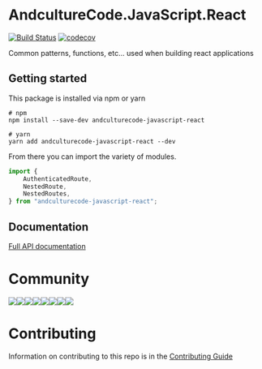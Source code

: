 # AndcultureCode.JavaScript.React

[![Build Status](https://travis-ci.org/AndcultureCode/AndcultureCode.JavaScript.React.svg?branch=master)](https://travis-ci.org/AndcultureCode/AndcultureCode.JavaScript.React)
[![codecov](https://codecov.io/gh/AndcultureCode/AndcultureCode.JavaScript.React/branch/master/graph/badge.svg)](https://codecov.io/gh/AndcultureCode/AndcultureCode.JavaScript.React)

Common patterns, functions, etc... used when building react applications

## Getting started

This package is installed via npm or yarn

```shell
# npm
npm install --save-dev andculturecode-javascript-react

# yarn
yarn add andculturecode-javascript-react --dev
```

From there you can import the variety of modules.

```typescript
import {
    AuthenticatedRoute,
    NestedRoute,
    NestedRoutes,
} from "andculturecode-javascript-react";
```

## Documentation

[Full API documentation](docs/README.md)

# Community

[![](https://sourcerer.io/fame/andCulture/AndcultureCode/AndcultureCode.JavaScript.React/images/0)](https://sourcerer.io/fame/andCulture/AndcultureCode/AndcultureCode.JavaScript.React/links/0)[![](https://sourcerer.io/fame/andCulture/AndcultureCode/AndcultureCode.JavaScript.React/images/1)](https://sourcerer.io/fame/andCulture/AndcultureCode/AndcultureCode.JavaScript.React/links/1)[![](https://sourcerer.io/fame/andCulture/AndcultureCode/AndcultureCode.JavaScript.React/images/2)](https://sourcerer.io/fame/andCulture/AndcultureCode/AndcultureCode.JavaScript.React/links/2)[![](https://sourcerer.io/fame/andCulture/AndcultureCode/AndcultureCode.JavaScript.React/images/3)](https://sourcerer.io/fame/andCulture/AndcultureCode/AndcultureCode.JavaScript.React/links/3)[![](https://sourcerer.io/fame/andCulture/AndcultureCode/AndcultureCode.JavaScript.React/images/4)](https://sourcerer.io/fame/andCulture/AndcultureCode/AndcultureCode.JavaScript.React/links/4)[![](https://sourcerer.io/fame/andCulture/AndcultureCode/AndcultureCode.JavaScript.React/images/5)](https://sourcerer.io/fame/andCulture/AndcultureCode/AndcultureCode.JavaScript.React/links/5)[![](https://sourcerer.io/fame/andCulture/AndcultureCode/AndcultureCode.JavaScript.React/images/6)](https://sourcerer.io/fame/andCulture/AndcultureCode/AndcultureCode.JavaScript.React/links/6)[![](https://sourcerer.io/fame/andCulture/AndcultureCode/AndcultureCode.JavaScript.React/images/7)](https://sourcerer.io/fame/andCulture/AndcultureCode/AndcultureCode.JavaScript.React/links/7)

# Contributing

Information on contributing to this repo is in the [Contributing Guide](CONTRIBUTING.md)
